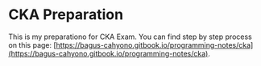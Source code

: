 # CKA Preparation

This is my preparationo for CKA Exam. You can find step by step process on this page: [https://bagus-cahyono.gitbook.io/programming-notes/cka](https://bagus-cahyono.gitbook.io/programming-notes/cka).
